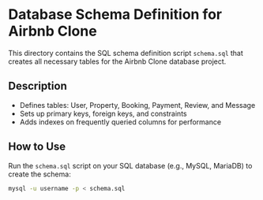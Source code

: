 # Database Schema Definition for Airbnb Clone

This directory contains the SQL schema definition script `schema.sql` that creates all necessary tables for the Airbnb Clone database project.

## Description

- Defines tables: User, Property, Booking, Payment, Review, and Message
- Sets up primary keys, foreign keys, and constraints
- Adds indexes on frequently queried columns for performance

## How to Use

Run the `schema.sql` script on your SQL database (e.g., MySQL, MariaDB) to create the schema:

```bash
mysql -u username -p < schema.sql
